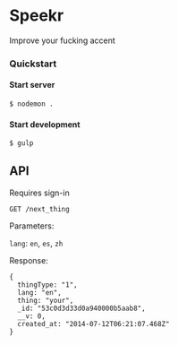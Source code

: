Speekr
======

Improve your fucking accent

### Quickstart

#### Start server

```bash
$ nodemon .
```

#### Start development

```bash
$ gulp
```

## API

Requires sign-in

`GET /next_thing`

Parameters:

`lang`: `en`, `es`, `zh`

Response:

    {
      thingType: "1",
      lang: "en",
      thing: "your",
      _id: "53c0d3d33d0a940000b5aab8",
      __v: 0,
      created_at: "2014-07-12T06:21:07.468Z"
    }
